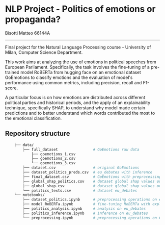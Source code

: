 # NLP Project - Politics of emotions or propaganda?

Bisotti Matteo 66144A

---

Final project for the Natural Language Processing course - University of Milan, Computer Science Department.

This work aims at analyzing the use of emotions in political speeches from European Parliament. Specifically, the task involves the fine-tuning of a pre-trained model RoBERTa from hugging face on an emotional dataset GoEmotions to classify emotions and the evaluation of model's performance using common metrics, including precision, recall and F1-score. 

A particular focus is on how emotions are distributed across different political parties and historical periods, and the apply of an explainability technique, specifically SHAP, to understand why model made certain predictions and to better understand which words contributed the most to the emotional classification.

## Repository structure

```bash
    ├── data/   
        ├── full_dataset                # GoEmotions raw data
            ├── goemotions_1.csv        
            ├── goemotions_2.csv
            └── goemotions_3.csv
        ├── dataset.csv                 # original GoEmotions
        ├── dataset_politics_preds.csv  # eu_debates with inference
        ├── final_dataset.csv           # GoEmotions with preprocessing 
        ├── global_shap_politics.csv    # dataset global shap values on eu_debates
        ├── global_shap.csv             # dataset global shap values on GoEMotions
        └── politics_texts.csv          # dataset eu_debates     
    └── notebooks/
        ├── dataset_politics.ipynb      # preprocessing operations on eu_debates
        ├── model_RoBERTa.ipynb         # fine-tuning RoBERTa with explainability on GoEmotions
        ├── politics_analysis.ipynb     # analysis on eu_debates
        ├── politics_inference.ipynb    # inference on eu_debates
        └── preprocessing.ipynb         # preprocessing operations on GoEmotions

```
